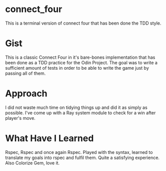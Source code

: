 # connect_four
This is a terminal version of connect four that has been done the TDD style. 

# Gist
This is a classic Connect Four in it's bare-bones implementation that has been 
done as a TDD practice for the Odin Project. The goal was to write a sufficient
amount of tests in order to be able to write the game just by passing all of
them. 

# Approach
I did not waste much time on tidying things up and did it as simply as possible. 
I've come up with a Ray system module to check for a win after player's move. 

# What Have I Learned
Rspec, Rspec and once again Rspec. Played with the syntax, learned to translate my goals into rspec and fulfil them. Quite a satisfying experience. Also Colorize Gem, love it. 
